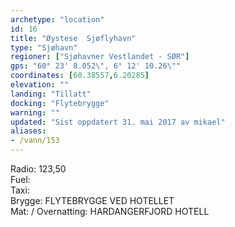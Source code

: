 ```yaml
---
archetype: "location"
id: 16
title: "Øystese  Sjøflyhavn"
type: "Sjøhavn"
regioner: ["Sjøhavner Vestlandet - SØR"]
gps: "60° 23' 8.052\", 6° 12' 10.26\""
coordinates: [60.38557,6.20285]
elevation: ""
landing: "Tillatt"
docking: "Flytebrygge"
warning: ""
updated: "Sist oppdatert 31. mai 2017 av mikael"
aliases:
- /vann/153
---
```


Radio:  123,50\
Fuel:\
Taxi:\
Brygge: FLYTEBRYGGE VED HOTELLET\
Mat: / Overnatting:  HARDANGERFJORD HOTELL
